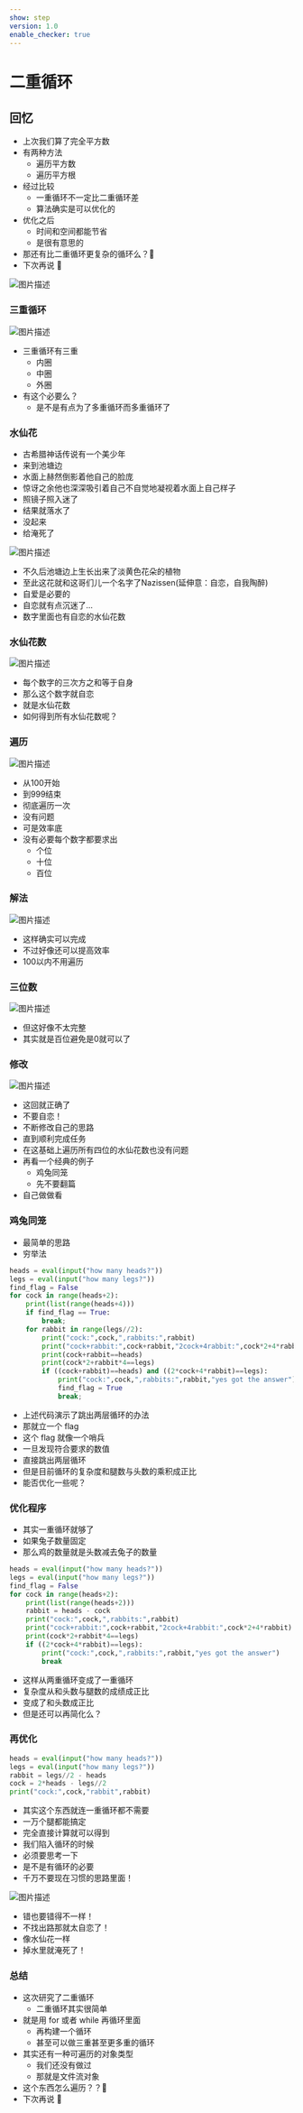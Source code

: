 ```yaml
---
show: step
version: 1.0
enable_checker: true
---
```


# 二重循环

## 回忆

- 上次我们算了完全平方数
- 有两种方法
	- 遍历平方数
	- 遍历平方根
- 经过比较
	- 一重循环不一定比二重循环差
	- 算法确实是可以优化的
- 优化之后
	- 时间和空间都能节省
	- 是很有意思的
- 那还有比二重循环更复杂的循环么？🤔
- 下次再说 👋

![图片描述](https://doc.shiyanlou.com/courses/uid1190679-20220508-1651978858528)

### 三重循环

![图片描述](https://doc.shiyanlou.com/courses/uid1190679-20211010-1633874922411)

- 三重循环有三重
	- 内圈
	- 中圈
	- 外圈
- 有这个必要么？
	- 是不是有点为了多重循环而多重循环了

### 水仙花

- 古希腊神话传说有一个美少年
- 来到池塘边
- 水面上赫然倒影着他自己的脸庞
- 惊讶之余他也深深吸引着自己不自觉地凝视着水面上自己样子
- 照镜子照入迷了
- 结果就落水了
- 没起来
- 给淹死了

![图片描述](https://doc.shiyanlou.com/courses/uid1190679-20220508-1651979460580)

- 不久后池塘边上生长出来了淡黄色花朵的植物
- 至此这花就和这哥们儿一个名字了Nazissen(延伸意：自恋，自我陶醉)
- 自爱是必要的
- 自恋就有点沉迷了...
- 数字里面也有自恋的水仙花数

### 水仙花数

![图片描述](https://doc.shiyanlou.com/courses/uid1190679-20220508-1651979644427)

- 每个数字的三次方之和等于自身
- 那么这个数字就自恋
- 就是水仙花数
- 如何得到所有水仙花数呢？

### 遍历

![图片描述](https://doc.shiyanlou.com/courses/uid1190679-20220508-1651979704440)

- 从100开始
- 到999结束
- 彻底遍历一次
- 没有问题
- 可是效率底
- 没有必要每个数字都要求出
	- 个位
	- 十位
	- 百位

### 解法

![图片描述](https://doc.shiyanlou.com/courses/uid1190679-20220508-1651980300171)

- 这样确实可以完成
- 不过好像还可以提高效率
- 100以内不用遍历

### 三位数

![图片描述](https://doc.shiyanlou.com/courses/uid1190679-20220508-1651980457632)

- 但这好像不太完整
- 其实就是百位避免是0就可以了

### 修改

![图片描述](https://doc.shiyanlou.com/courses/uid1190679-20220508-1651980617371)

- 这回就正确了
- 不要自恋！
- 不断修改自己的思路
- 直到顺利完成任务
- 在这基础上遍历所有四位的水仙花数也没有问题
- 再看一个经典的例子
	- 鸡兔同笼
	- 先不要翻篇
- 自己做做看

### 鸡兔同笼

- 最简单的思路
- 穷举法

```python
heads = eval(input("how many heads?"))
legs = eval(input("how many legs?"))
find_flag = False
for cock in range(heads+2):
    print(list(range(heads+4)))
    if find_flag == True:
        break;
    for rabbit in range(legs//2):
        print("cock:",cock,",rabbits:",rabbit)
        print("cock+rabbit:",cock+rabbit,"2cock+4rabbit:",cock*2+4*rabbit)
        print(cock+rabbit==heads)
        print(cock*2+rabbit*4==legs)
        if ((cock+rabbit)==heads) and ((2*cock+4*rabbit)==legs):
            print("cock:",cock,",rabbits:",rabbit,"yes got the answer")
            find_flag = True
            break;
```

- 上述代码演示了跳出两层循环的办法
- 那就立一个 flag
- 这个 flag 就像一个哨兵
- 一旦发现符合要求的数值
- 直接跳出两层循环
- 但是目前循环的复杂度和腿数与头数的乘积成正比
- 能否优化一些呢？

### 优化程序

- 其实一重循环就够了
- 如果兔子数量固定
- 那么鸡的数量就是头数减去兔子的数量

```python
heads = eval(input("how many heads?"))
legs = eval(input("how many legs?"))
find_flag = False
for cock in range(heads+2):
    print(list(range(heads+2)))
    rabbit = heads - cock
    print("cock:",cock,",rabbits:",rabbit)
    print("cock+rabbit:",cock+rabbit,"2cock+4rabbit:",cock*2+4*rabbit)
    print(cock*2+rabbit*4==legs)
    if ((2*cock+4*rabbit)==legs):
        print("cock:",cock,",rabbits:",rabbit,"yes got the answer")
        break
```

- 这样从两重循环变成了一重循环
- 复杂度从和头数与腿数的成绩成正比
- 变成了和头数成正比
- 但是还可以再简化么？

### 再优化

```python
heads = eval(input("how many heads?"))
legs = eval(input("how many legs?"))
rabbit = legs//2 - heads
cock = 2*heads - legs//2
print("cock:",cock,"rabbit",rabbit)
```

- 其实这个东西就连一重循环都不需要
- 一万个腿都能搞定
- 完全直接计算就可以得到
- 我们陷入循环的时候
- 必须要思考一下
- 是不是有循环的必要
- 千万不要现在习惯的思路里面！

![图片描述](https://doc.shiyanlou.com/courses/uid1190679-20220830-1661868992783/wm)

- 错也要错得不一样！
- 不找出路那就太自恋了！
- 像水仙花一样
- 掉水里就淹死了！

### 总结

- 这次研究了二重循环
  - 二重循环其实很简单
- 就是用 for 或者 while 再循环里面
  - 再构建一个循环
  - 甚至可以做三重甚至更多重的循环
- 其实还有一种可遍历的对象类型
  - 我们还没有做过
  - 那就是文件流对象
- 这个东西怎么遍历？？🤔
- 下次再说 👋
